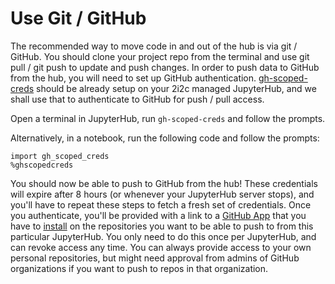 # Use Git / GitHub

The recommended way to move code in and out of the hub is via git / GitHub.
You should clone your project repo from the terminal and use git pull / git push to update and push changes.
In order to push data to GitHub from the hub, you will need to set up GitHub authentication.
[gh-scoped-creds](https://github.com/yuvipanda/gh-scoped-creds/) should be already setup
on your 2i2c managed JupyterHub, and we shall use that to authenticate to GitHub for
push / pull access.

Open a terminal in JupyterHub, run `gh-scoped-creds` and follow the prompts.

Alternatively, in a notebook, run the following code and follow the prompts:

```
import gh_scoped_creds
%ghscopedcreds
```

You should now be able to push to GitHub from the hub! These credentials will expire after
8 hours (or whenever your JupyterHub server stops), and you'll have to repeat these steps
to fetch a fresh set of credentials. Once you authenticate, you'll be provided with a link
to a [GitHub App](https://docs.github.com/en/developers/apps/getting-started-with-apps/about-apps)
that you have to [install](https://docs.github.com/en/developers/apps/managing-github-apps/installing-github-apps)
on the repositories you want to be able to push to from this particular JupyterHub. You only
need to do this once per JupyterHub, and can revoke access any time. You can always provide
access to your own personal repositories, but might need approval from admins of GitHub
organizations if you want to push to repos in that organization.
